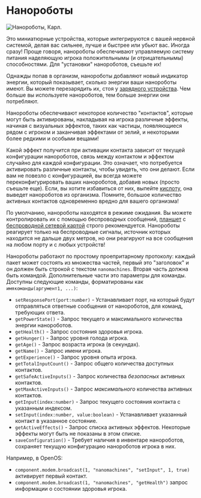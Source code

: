 # Нанороботы

![Нанороботы, Карл.](oredict:oc:nanomachines)

Это миниатюрные устройства, которые интегрируются с вашей нервной системой, делая вас сильнее, лучше и быстрее или убьют вас. Иногда сразу! Проще говоря, нанороботы обеспечивают управляемую систему питания наделяющую игрока положительнымы (и отрицательнымы) способностями. Для "установки" нанороботов, съешьте их!

Однажды попав в организм, нанороботы добавляют новый индикатор энергии, который показывает, сколько энергии ваши нанороботы имеют. Вы можете перезарядить их, стоя у [зарядного устройства](../block/charger.md). Чем больше вы используете нанороботов, тем больше энергии они потребляют.

Нанороботы обеспечивают некоторое количество "контактов", которые могут быть активированы, накладывая на игрока различные эффекты, начиная с визуальных эффектов, таких как частицы, появляющиеся рядом с игроком и заканчивая эффектами от зелий, и некоторыми более редкими и особыми вещами!

Какой эффект получится при активации контакта зависит от текущей конфигурации нанороботов, связь между контактом и эффектом случайно для каждой конфигурации. Это означает, что потребуется активировать различные контакты, чтобы увидеть, что они делают. Если вам не повезло с конфигурацией, вы всегда можете переконфигурировать ваших нанороботов, добавив новых (просто съешьте еще). Если, вы хотите избавиться от них, выпейте [кислоту](acid.md), она выведет нанороботов из организма. Помните, большое количество активных контактов одновременно вредно для вашего организма!

По умолчанию, нанороботы находятся в режиме ожидания. Вы можете контролировать их с помощью беспроводных сообщений, [планшет](tablet.md) с [беспроводной сетевой картой](wlanCard.md) строго рекомендуется. Нанороботы реагирует только на беспроводные сигналы, источник которых находится не дальше двух метров, но они реагируют на все сообщения на любом порту и с любых устройств!

Нанороботы работают по простому проепритарному протоколу: каждый пакет может состоять из множества частей, первый это "заголовок" и он должен быть строкой с текстом `nanomachines`. Вторая часть должна быть командой. Дополнительные части это параметры для команды. Доступны следующие команды, форматированы как `имякоманды(аргумент1, ...)`:

- `setResponsePort(port:number)` - Устанавливает порт, на который будут отправляться ответные сообщения от нанороботов, для команд, требующих ответа.
- `getPowerState()` - Запрос текущего и максимального количества энергии нанороботов.
- `getHealth()` - Запрос состояния здоровья игрока.
- `getHunger()` - Запрос уровня голода игрока.
- `getAge()` - Запрос возраста игрока (в секундах).
- `getName()` - Запрос имени игрока.
- `getExperience()` - Запрос уровня опыта игрока.
- `getTotalInputCount()` - Запрос общего количества доступных контактов.
- `getSafeActiveInputs()` - Запрос количества *безопасных* активных контактов.
- `getMaxActiveInputs()` - Запрос *максимального* количества активных контактов.
- `getInput(index:number)` - Запрос текущего состояния контакта с указанным индексом.
- `setInput(index:number, value:boolean)` - Устанавливает указанный контакт в указанное состояние.
- `getActiveEffects()` - Запрос списка активных эффектов. Некоторые эффекты могут быть не показаны в этом списке.
- `saveConfiguration()` - Требует наличия в инвентаре нанороботов, сохраняет текущую конфигурацию нанороботов игрока в них.

Например, в OpenOS:
- `component.modem.broadcast(1, "nanomachines", "setInput", 1, true)` активирует первый контакт.
- `component.modem.broadcast(1, "nanomachines", "getHealth")` запрос информации о состоянии здоровья игрока.